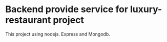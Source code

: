 # Backend provide service for luxury-restaurant project

This project using nodejs. Express and Mongodb.